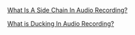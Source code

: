 
[What Is A Side Chain In Audio Recording?](https://www.homebrewaudio.com/side-chain-audio-recording)

[What is Ducking In Audio Recording?](https://www.homebrewaudio.com/what-is-ducking-in-audio-recording)
